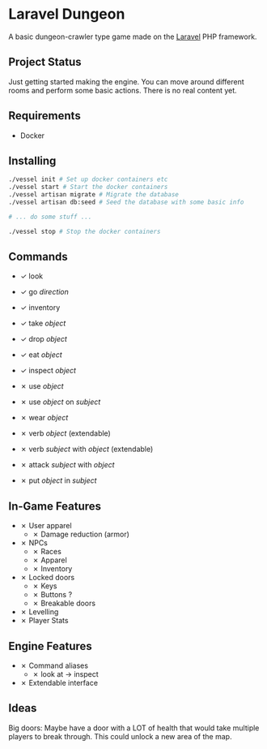 # Laravel Dungeon

A basic dungeon-crawler type game made on the [Laravel](https://laravel.com) PHP framework.

## Project Status

Just getting started making the engine. You can move around different rooms and perform some basic actions. There is no real content yet.

## Requirements

* Docker

## Installing

```bash
./vessel init # Set up docker containers etc
./vessel start # Start the docker containers
./vessel artisan migrate # Migrate the database
./vessel artisan db:seed # Seed the database with some basic info

# ... do some stuff ...

./vessel stop # Stop the docker containers
```

## Commands

* ✓ look
* ✓ go _direction_
* ✓ inventory

* ✓ take _object_
* ✓ drop _object_
* ✓ eat _object_
* ✓ inspect _object_
* ✗ use _object_
* ✗ use _object_ on _subject_
* ✗ wear _object_
* ✗ verb _object_ (extendable)
* ✗ verb _subject_ with _object_ (extendable)
* ✗ attack _subject_ with _object_
* ✗ put _object_ in _subject_

## In-Game Features

* ✗ User apparel
    * ✗ Damage reduction (armor)
* ✗ NPCs
    * ✗ Races
    * ✗ Apparel
    * ✗ Inventory
* ✗ Locked doors
    * ✗ Keys
    * ✗ Buttons ?
    * ✗ Breakable doors
* ✗ Levelling
* ✗ Player Stats

## Engine Features

* ✗ Command aliases
    * ✗ look at -> inspect
* ✗ Extendable interface

## Ideas

Big doors: Maybe have a door with a LOT of health that would take multiple players to break through. This could unlock a new area of the map.